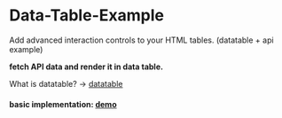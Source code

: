 # Data-Table-Example
Add advanced interaction controls
to your HTML tables.
(datatable + api example)

**fetch API data and render it in data table.**

What is datatable? -> [datatable](https://datatables.net/)

#### basic implementation: [demo](https://saxenaudit.github.io/Data-Table-Example)
